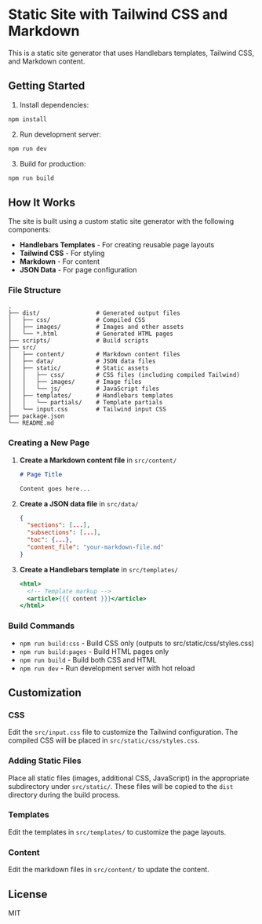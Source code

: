 # Static Site with Tailwind CSS and Markdown

This is a static site generator that uses Handlebars templates, Tailwind CSS, and Markdown content.

## Getting Started

1. Install dependencies:
```bash
npm install
```

2. Run development server:
```bash
npm run dev
```

3. Build for production:
```bash
npm run build
```

## How It Works

The site is built using a custom static site generator with the following components:

- **Handlebars Templates** - For creating reusable page layouts
- **Tailwind CSS** - For styling
- **Markdown** - For content
- **JSON Data** - For page configuration

### File Structure

```
.
├── dist/                # Generated output files
│   ├── css/             # Compiled CSS
│   ├── images/          # Images and other assets
│   └── *.html           # Generated HTML pages
├── scripts/             # Build scripts
├── src/
│   ├── content/         # Markdown content files
│   ├── data/            # JSON data files
│   ├── static/          # Static assets
│   │   ├── css/         # CSS files (including compiled Tailwind)
│   │   ├── images/      # Image files
│   │   └── js/          # JavaScript files
│   ├── templates/       # Handlebars templates
│   │   └── partials/    # Template partials
│   └── input.css        # Tailwind input CSS
├── package.json
└── README.md
```

### Creating a New Page

1. **Create a Markdown content file** in `src/content/`
   ```markdown
   # Page Title
   
   Content goes here...
   ```

2. **Create a JSON data file** in `src/data/`
   ```json
   {
     "sections": [...],
     "subsections": [...],
     "toc": {...},
     "content_file": "your-markdown-file.md"
   }
   ```

3. **Create a Handlebars template** in `src/templates/`
   ```handlebars
   <html>
     <!-- Template markup -->
     <article>{{{ content }}}</article>
   </html>
   ```

### Build Commands

- `npm run build:css` - Build CSS only (outputs to src/static/css/styles.css)
- `npm run build:pages` - Build HTML pages only
- `npm run build` - Build both CSS and HTML
- `npm run dev` - Run development server with hot reload

## Customization

### CSS

Edit the `src/input.css` file to customize the Tailwind configuration. The compiled CSS will be placed in `src/static/css/styles.css`.

### Adding Static Files

Place all static files (images, additional CSS, JavaScript) in the appropriate subdirectory under `src/static/`. These files will be copied to the `dist` directory during the build process.

### Templates

Edit the templates in `src/templates/` to customize the page layouts.

### Content

Edit the markdown files in `src/content/` to update the content.

## License

MIT
